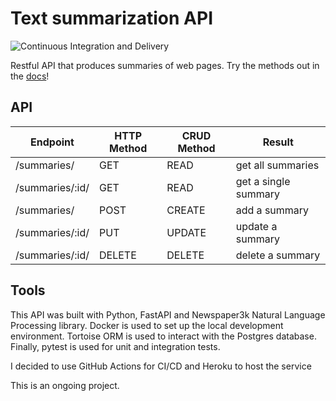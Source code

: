 # Text summarization API

![Continuous Integration and Delivery](https://github.com/effr2/text-summarization-service/workflows/Continuous%20Integration%20and%20Delivery/badge.svg?branch=master)
			
Restful API that produces summaries of web pages. Try the methods out in the [docs](<https://tinyurl.com/z2xv26up>)! 

## API

|  Endpoint |  HTTP Method | CRUD Method  | Result  |
|---|---|---|---|
|  /summaries/ |  GET | READ  | get all summaries  |
|   /summaries/:id/|   GET| READ  |  get a single summary |
| /summaries/			  | POST  | CREATE  |  add a summary |
|/summaries/:id/|	PUT|	UPDATE|	update a summary|
|/summaries/:id/|	DELETE|	DELETE	|delete a summary|

## Tools
This API was built with Python, FastAPI and Newspaper3k Natural Language Processing library. Docker is used to set up the local development environment. Tortoise ORM is used to interact with the Postgres database. Finally, pytest is used for unit and integration tests. 

I decided to use GitHub Actions for CI/CD and Heroku to host the service

This is an ongoing project.
